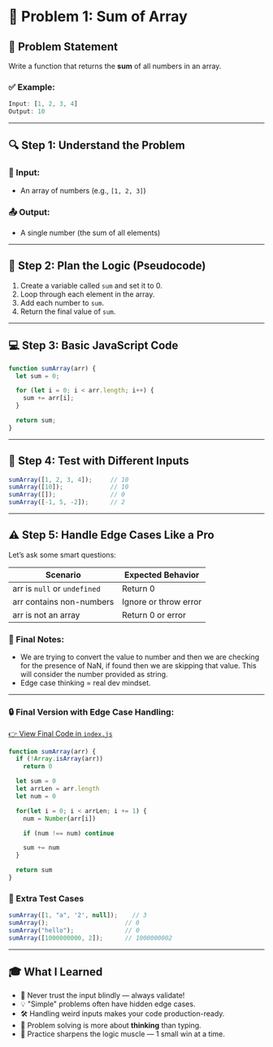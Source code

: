 # 🧠 Problem 1: Sum of Array

## 📝 Problem Statement
Write a function that returns the **sum** of all numbers in an array.

### ✅ Example:
```js
Input: [1, 2, 3, 4]  
Output: 10
```

---

## 🔍 Step 1: Understand the Problem

### 🧾 Input:
- An array of numbers (e.g., `[1, 2, 3]`)

### 📤 Output:
- A single number (the sum of all elements)

---

## 🧱 Step 2: Plan the Logic (Pseudocode)

1. Create a variable called `sum` and set it to 0.
2. Loop through each element in the array.
3. Add each number to `sum`.
4. Return the final value of `sum`.

---

## 💻 Step 3: Basic JavaScript Code

```js
function sumArray(arr) {
  let sum = 0;

  for (let i = 0; i < arr.length; i++) {
    sum += arr[i];
  }

  return sum;
}
```

---

## 🧪 Step 4: Test with Different Inputs

```js
sumArray([1, 2, 3, 4]);     // 10
sumArray([10]);             // 10
sumArray([]);               // 0
sumArray([-1, 5, -2]);      // 2
```

---

## ⚠️ Step 5: Handle Edge Cases Like a Pro

Let’s ask some smart questions:

| Scenario                    | Expected Behavior            |
|-----------------------------|------------------------------|
| arr is `null` or `undefined` | Return 0                     |
| arr contains non-numbers     | Ignore or throw error        |
| arr is not an array          | Return 0 or error            |

### 🧠 Final Notes:
- We are trying to convert the value to number and then we are checking for the presence of NaN, if found then we are skipping that value. This will consider the number provided as string.
- Edge case thinking = real dev mindset.

---

### 🔒 Final Version with Edge Case Handling:

[👉 View Final Code in `index.js`](./index.js)

```js
function sumArray(arr) {
  if (!Array.isArray(arr))
    return 0

  let sum = 0
  let arrLen = arr.length
  let num = 0

  for(let i = 0; i < arrLen; i += 1) {
    num = Number(arr[i])

    if (num !== num) continue

    sum += num
  }

  return sum
}
```

### 🧪 Extra Test Cases

```js
sumArray([1, "a", '2', null]);    // 3
sumArray();                     // 0
sumArray("hello");              // 0
sumArray([1000000000, 2]);      // 1000000002
```

---

## 🎓 What I Learned

- 🚩 Never trust the input blindly — always validate!
- 💡 "Simple" problems often have hidden edge cases.
- 🛠️ Handling weird inputs makes your code production-ready.
- 🤖 Problem solving is more about **thinking** than typing.
- 🧘 Practice sharpens the logic muscle — 1 small win at a time.
